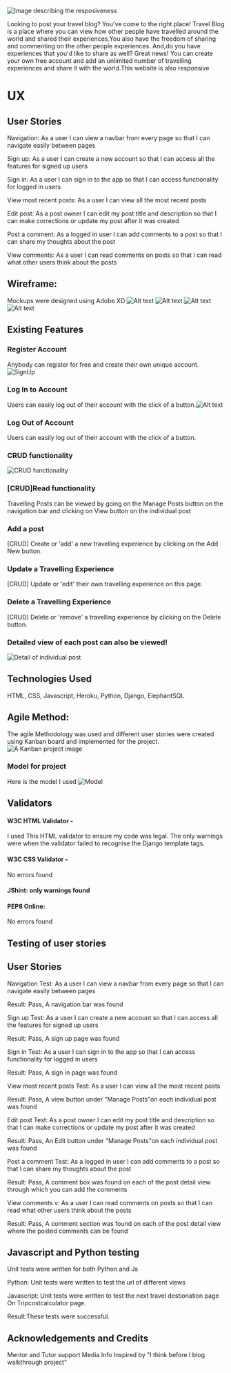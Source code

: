 ![Image describing the resposiveness](static/media/Responsive.PNG)

Looking to post your travel blog? You've come to the right place! Travel Blog is a place where you can view how other people have travelled around the world and shared their experiences.You also have the freedom of sharing and commenting on the other people experiences. And,do you have experiences that you'd like to share as well? Great news! You can create your own free account and add an unlimited number of travelling experiences and share it with the world.This website is also responsive

# UX
## User Stories
Navigation: As a user I can view a navbar from every page so that I can navigate easily between pages

Sign up: 
As a user I can create a new account so that I can access all the features for signed up users

Sign in: 
As a user I can sign in to the app so that I can access functionality for logged in users

View most recent posts: 
As a user I can view all the most recent posts

Edit post: 
As a post owner I can edit my post title and description so that I can make corrections or update my post after it was created

Post a comment: 
As a logged in user I can add comments to a post so that I can share my thoughts about the post

View comments: 
As a user I can read comments on posts so that I can read what other users think about the posts

## Wireframe: 
Mockups were designed using Adobe XD
![Alt text](static/media/Mockup1.PNG)
![Alt text](static/media/Mockup2.PNG)
![Alt text](static/media/Mockup3.PNG)
![Alt text](static/media/Mockup4.PNG)
## Existing Features
### Register Account
Anybody can register for free and create their own unique account.![SignUp](static/media/SignUp.PNG)

### Log In to Account
Users can easily log out of their account with the click of a button.![Alt text](static/media/Signin.PNG)

### Log Out of Account
Users can easily log out of their account with the click of a button.
### CRUD functionality
![CRUD functionality](static/media/CRUD.PNG)
### [CRUD]Read functionality
Travelling Posts can be viewed by going on the Manage Posts button on the navigation bar and clicking on View button on the individual post

### Add a post
[CRUD] Create or 'add' a new travelling experience by clicking on the Add New button. 

### Update a Travelling Experience
[CRUD] Update or 'edit' their own travelling experience on this page.

### Delete a Travelling Experience
[CRUD] Delete or 'remove' a  travelling experience by clicking on the Delete button. 

### Detailed view of each post can also be viewed!
![Detail of individual post](static/media/PostDetail.PNG)


## Technologies Used
HTML,
CSS, 
Javascript,
Heroku,
Python,
Django,
ElephantSQL

## Agile Method:
The agile Methodology was used and different user stories were created using Kanban board and implemented for the project.
![A Kanban project image](static/media/Kanban%20project.PNG)

### Model for project
Here is the model I used
![Model](static/media/Model.PNG)

## Validators

#### W3C HTML Validator -
I used This HTML validator to ensure my code was legal.
The only warnings were when the validator failed to recognise the Django template tags.

#### W3C CSS Validator - 
No errors found


#### JShint: only warnings found

#### PEP8 Online: 
No errors found

## Testing of user stories
## User Stories
 
Navigation Test: As a user I can view a navbar from every page so that I can navigate easily between pages

Result: Pass, A navigation bar was found

Sign up Test: 
As a user I can create a new account so that I can access all the features for signed up users

Result: Pass, A sign up page was found


Sign in Test: 
As a user I can sign in to the app so that I can access functionality for logged in users

Result: Pass, A sign in page was found


View most recent posts Test: 
As a user I can view all the most recent posts

Result: Pass, A view button under "Manage Posts"on each individual post was found 


Edit post Test: 
As a post owner I can edit my post title and description so that I can make corrections or update my post after it was created

Result: Pass, An Edit button under "Manage Posts"on each individual post was found


Post a comment Test: 
As a logged in user I can add comments to a post so that I can share my thoughts about the post

Result: Pass, A comment box was found on each of the post detail view through which you can add the comments


View comments v: 
As a user I can read comments on posts so that I can read what other users think about the posts

Result: Pass, A comment section was found on each of the post detail view  where the posted comments can be found

## Javascript and Python testing
Unit tests were written for both Python and Js 

Python: Unit tests were written to test the url of different views 

Javascript: Unit tests were written to test the next travel destionation page On Tripcostcalculator page. 

Result:These tests were successful.

## Acknowledgements and Credits
Mentor and Tutor support
Media Info
Inspired by "I think before I blog walkthrough project"

